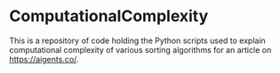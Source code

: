 # ComputationalComplexity

This is a repository of code holding the Python scripts used to explain computational complexity of various sorting algorithms for an article on https://aigents.co/. 

